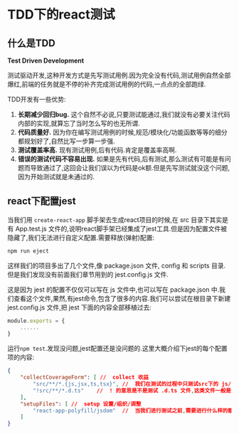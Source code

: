 # TDD下的react测试

## 什么是TDD

**Test Driven Development**

测试驱动开发,这种开发方式是先写测试用例.因为完全没有代码,测试用例自然全部爆红,前端的任务就是不停的补齐完成测试用例的代码,一点点的全部跑绿.

TDD开发有一些优势:
1. **长期减少回归bug.** 这个自然不必说,只要测试能通过,我们就没有必要关注代码内部的实现,就算忘了当时怎么写的也无所谓.
2. **代码质量好.**  因为你在编写测试用例的时候,规范/模块化/功能函数等等的细分都规划好了,自然比写一步算一步强.
3. **测试覆盖率高.**  现有测试用例,后有代码.肯定是覆盖率高啊.
4. **错误的测试代码不容易出现.**  如果是先有代码,后有测试,那么测试有可能是有问题而导致通过了,这回会让我们误以为代码是ok额.但是先写测试就没这个问题,因为开始测试就是未通过的.

## react下配置jest

当我们用 `create-react-app` 脚手架去生成react项目的时候,在 src 目录下其实是有 App.test.js 文件的,说明react脚手架已经集成了jest工具.但是因为配置文件被隐藏了,我们无法进行自定义配置.需要释放(弹射)配置:
```sh
npm run eject
```
这样我们的项目多出了几个文件,像 package.json 文件, config 和 scripts 目录.但是我们发现没有前面我们章节用到的 jest.config.js 文件.

这是因为 jest 的配置不仅仅可以写在 js 文件中,也可以写在 package.json 中.我们查看这个文件,果然,有jest命令,包含了很多的内容.我们可以尝试在根目录下新建 jest.config.js 文件,把 jest 下面的内容全部移植过去:
```js
module.exports = {
    ......
}
```
运行`npm test`.发现没问题,jest配置还是没问题的.这里大概介绍下jest的每个配置项的内容:
```json
{
    "collectCoverageForm": [ //  collect 收益
        "src/**/*.{js,jsx,ts,tsx}", //  我们在测试的过程中只测试src下的 js/jsx/ts/tsx 文件
        "!src/**/*.d.ts"    //  ! 的意思是不是测试 .d.ts 文件,这类文件一般是ts里面的类型生命文件,不是业务代码,没必要测试.
    ],
    "setupFiles": [ //  setup 设置/组织/调整
        "react-app-polyfill/jsdom"  //  当我们进行测试之前,需要进行什么样的额外准备.这里需要一个jsdom的垫片用于解决兼容问题.
    ]
}
```
